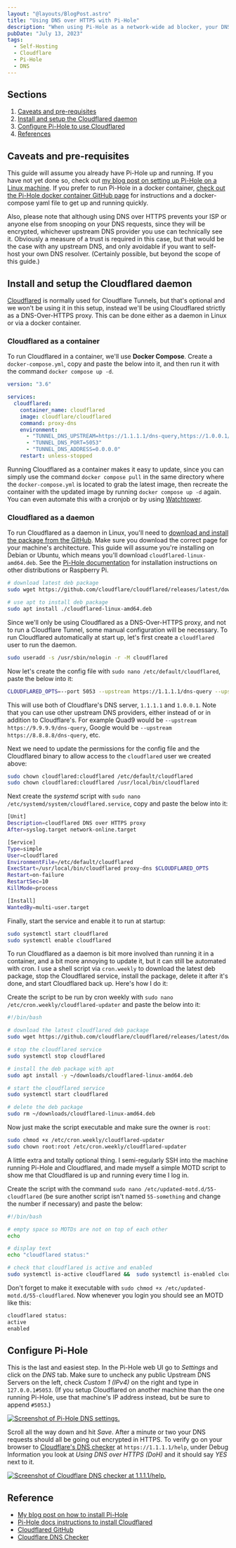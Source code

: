 ```yaml
---
layout: "@layouts/BlogPost.astro"
title: "Using DNS over HTTPS with Pi-Hole"
description: "When using Pi-Hole as a network-wide ad blocker, your DNS requests still go out as plain text and can technically be seen by your ISP. By using DNS over HTTPS you can encrypt these DNS requests between your Pi-Hole and the upstream DNS provider. Here is a quick guide on how to set that up with Cloudflared daemon."
pubDate: "July 13, 2023"
tags:
  - Self-Hosting
  - Cloudflare
  - Pi-Hole
  - DNS
---
```


## Sections

1. [Caveats and pre-requisites](#pre)
2. [Install and setup the Cloudflared daemon](#install)
3. [Configure Pi-Hole to use Cloudflared](#config)
4. [References](#ref)

<div id='pre' />

## Caveats and pre-requisites

This guide will assume you already have Pi-Hole up and running. If you have not yet done so, check out <a href="" target="_blank">my blog post on setting up Pi-Hole on a Linux machine</a>. If you prefer to run Pi-Hole in a docker container, <a href="https://github.com/pi-hole/docker-pi-hole" target="_blank">check out the Pi-Hole docker container GitHub page</a> for instructions and a docker-compose yaml file to get up and running quickly.

Also, please note that although using DNS over HTTPS prevents your ISP or anyone else from snooping on your DNS requests, since they will be encrypted, whichever upstream DNS provider you use can technically see it. Obviously a measure of a trust is required in this case, but that would be the case with any upstream DNS, and only avoidable if you want to self-host your own DNS resolver. (Certainly possible, but beyond the scope of this guide.)

<div id='install' />

## Install and setup the Cloudflared daemon

<a href="https://github.com/cloudflare/cloudflared" target="_blank">Cloudflared</a> is normally used for Cloudflare Tunnels, but that's optional and we won't be using it in this setup, instead we'll be using Cloudflared strictly as a DNS-Over-HTTPS proxy. This can be done either as a daemon in Linux or via a docker container.

### Cloudflared as a container

To run Cloudflared in a container, we'll use **Docker Compose**. Create a `docker-compose.yml`, copy and paste the below into it, and then run it with the command `docker compose up -d`.

```yaml
version: "3.6"

services:
  cloudflared:
    container_name: cloudflared
    image: cloudflare/cloudflared
    command: proxy-dns
    environment:
      - "TUNNEL_DNS_UPSTREAM=https://1.1.1.1/dns-query,https://1.0.0.1/dns-query"
      - "TUNNEL_DNS_PORT=5053"
      - "TUNNEL_DNS_ADDRESS=0.0.0.0"
    restart: unless-stopped
```

Running Cloudflared as a container makes it easy to update, since you can simply use the command `docker compose pull` in the same directory where the `docker-compose.yml` is located to grab the latest image, then recreate the container with the updated image by running `docker compose up -d` again. You can even automate this with a cronjob or by using <a href="https://hub.docker.com/r/containrrr/watchtower" target="_blank">Watchtower</a>.

### Cloudflared as a daemon

To run Cloudflared as a daemon in Linux, you'll need to <a href="https://github.com/cloudflare/cloudflared/releases/latest" target="_blank">download and install the package from the GitHub</a>. Make sure you download the correct page for your machine's architecture. This guide will assume you're installing on Debian or Ubuntu, which means you'll download `cloudflared-linux-amd64.deb`. See the <a href="https://docs.pi-hole.net/guides/dns/cloudflared" target="_blank">Pi-Hole documentation</a> for installation instructions on other distributions or Raspberry Pi.

```bash
# download latest deb package
sudo wget https://github.com/cloudflare/cloudflared/releases/latest/download/cloudflared-linux-amd64.deb

# use apt to install deb package
sudo apt install ./cloudflared-linux-amd64.deb
```

Since we'll only be using Cloudflared as a DNS-Over-HTTPS proxy, and not to run a Cloudflare Tunnel, some manual configuration will be necessary. To run Cloudflared automatically at start up, let's first create a `cloudflared` user to run the daemon.

```bash
sudo useradd -s /usr/sbin/nologin -r -M cloudflared
```

Now let's create the config file with `sudo nano /etc/default/cloudflared`, paste the below into it:

```bash
CLOUDFLARED_OPTS=--port 5053 --upstream https://1.1.1.1/dns-query --upstream https://1.0.0.1/dns-query
```

This will use both of Cloudflare's DNS server, `1.1.1.1` and `1.0.0.1`. Note that you can use other upstream DNS providers, either instead of or in addition to Cloudflare's. For example Quad9 would be `--upstream https://9.9.9.9/dns-query`, Google would be `--upstream https://8.8.8.8/dns-query`, etc.

Next we need to update the permissions for the config file and the Cloudflared binary to allow access to the `cloudflared` user we created above:

```bash
sudo chown cloudflared:cloudflared /etc/default/cloudflared
sudo chown cloudflared:cloudflared /usr/local/bin/cloudflared
```

Next create the _systemd_ script with `sudo nano /etc/systemd/system/cloudflared.service`, copy and paste the below into it:

```bash
[Unit]
Description=cloudflared DNS over HTTPS proxy
After=syslog.target network-online.target

[Service]
Type=simple
User=cloudflared
EnvironmentFile=/etc/default/cloudflared
ExecStart=/usr/local/bin/cloudflared proxy-dns $CLOUDFLARED_OPTS
Restart=on-failure
RestartSec=10
KillMode=process

[Install]
WantedBy=multi-user.target
```

Finally, start the service and enable it to run at startup:

```bash
sudo systemctl start cloudflared
sudo systemctl enable cloudflared
```

To run Cloudflared as a daemon is bit more involved than running it in a container, and a bit more annoying to update it, but it can still be automated with cron. I use a shell script via `cron.weekly` to download the latest deb package, stop the Cloudflared service, install the package, delete it after it's done, and start Cloudflared back up. Here's how I do it:

Create the script to be run by cron weekly with `sudo nano /etc/cron.weekly/cloudflared-updater` and paste the below into it:

```bash
#!/bin/bash

# download the latest cloudflared deb package
sudo wget https://github.com/cloudflare/cloudflared/releases/latest/download/cloudflared-linux-amd64.deb -P ~/downloads

# stop the cloudflared service
sudo systemctl stop cloudflared

# install the deb package with apt
sudo apt install -y ~/downloads/cloudflared-linux-amd64.deb

# start the cloudflared service
sudo systemctl start cloudflared

# delete the deb package
sudo rm ~/downloads/cloudflared-linux-amd64.deb
```

Now just make the script executable and make sure the owner is `root`:

```bash
sudo chmod +x /etc/cron.weekly/cloudflared-updater
sudo chown root:root /etc/cron.weekly/cloudflared-updater
```

A little extra and totally optional thing. I semi-regularly SSH into the machine running Pi-Hole and Cloudflared, and made myself a simple MOTD script to show me that Cloudflared is up and running every time I log in.

Create the script with the command `sudo nano /etc/updated-motd.d/55-cloudflared` (be sure another script isn't named `55-something` and change the number if necessary) and paste the below:

```bash
#!/bin/bash

# empty space so MOTDs are not on top of each other
echo

# display text
echo "cloudflared status:"

# check that cloudflared is active and enabled
sudo systemctl is-active cloudflared &&  sudo systemctl is-enabled cloudflared
```

Don't forget to make it executable with `sudo chmod +x /etc/updated-motd.d/55-cloudflared`. Now whenever you login you should see an MOTD like this:

```bash
cloudflared status:
active
enabled
```

<div id='config' />

## Configure Pi-Hole

This is the last and easiest step. In the Pi-Hole web UI go to _Settings_ and click on the _DNS_ tab. Make sure to uncheck any public Upstream DNS Servers on the left, check _Custom 1 (IPv4)_ on the right and type in `127.0.0.1#5053`. (If you setup Cloudflared on another machine than the one running Pi-Hole, use that machine's IP address instead, but be sure to append `#5053`.)

<a href="/img/blog/cloudflared1.png" target="_blank"><img src="/img/blog/cloudflared1.png" alt="Screenshot of Pi-Hole DNS settings." /></a>

Scroll all the way down and hit _Save_. After a minute or two your DNS requests should all be going out encrypted in HTTPS. To verify go on your browser to <a href="https://1.1.1.1/help" target="_blank">Cloudflare's DNS checker</a> at `https://1.1.1.1/help`, under Debug Information you look at _Using DNS over HTTPS (DoH)_ and it should say _YES_ next to it.

<a href="/img/blog/cloudflared2.png" target="_blank"><img src="/img/blog/cloudflared2.png" alt="Screenshot of Cloudflare DNS checker at 1.1.1.1/help." /></a>

<div id='ref' />

## Reference

- <a href="set-up-pihole-on-linux" target="_blank">My blog post on how to install Pi-Hole</a>
- <a href="https://docs.pi-hole.net/guides/dns/cloudflared" target="_blank">Pi-Hole docs instructions to install Cloudflared</a>
- <a href="https://github.com/cloudflare/cloudflared" target="_blank">Cloudflared GitHub</a>
- <a href="https://1.1.1.1/help" target="_blank">Cloudflare DNS Checker</a>
